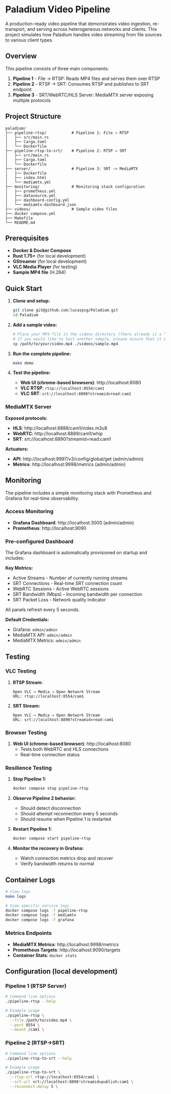 # Paladium Video Pipeline

A production-ready video pipeline that demonstrates video ingestion, re-transport, and serving across heterogeneous networks and clients. This project simulates how Paladium handles video streaming from file sources to various client types.

## Overview

This pipeline consists of three main components:

1. **Pipeline 1** - File → RTSP: Reads MP4 files and serves them over RTSP
2. **Pipeline 2** - RTSP → SRT: Consumes RTSP and publishes to SRT endpoint
3. **Pipeline 3** - SRT/WebRTC/HLS Server: MediaMTX server exposing multiple protocols

## Project Structure

```
paladium/
├── pipeline-rtsp/           # Pipeline 1: File → RTSP
│   ├── src/main.rs
│   ├── Cargo.toml
│   └── Dockerfile
├── pipeline-rtsp-to-srt/    # Pipeline 2: RTSP → SRT
│   ├── src/main.rs
│   ├── Cargo.toml
│   └── Dockerfile
├── server/                  # Pipeline 3: SRT -> MediaMTX
│   ├── Dockerfile
│   ├── index.html
│   └── mediamtx.yml
├── monitoring/              # Monitoring stack configuration
│   ├── prometheus.yml
│   ├── datasource.yml
│   ├── dashboard-config.yml
│   └── mediamtx-dashboard.json
├── videos/                  # Sample video files
├── docker compose.yml
├── Makefile
└── README.md
```

## Prerequisites

- **Docker & Docker Compose**
- **Rust 1.75+** (for local development)
- **GStreamer** (for local development)
- **VLC Media Player** (for testing)
- **Sample MP4 file** (H.264)

## Quick Start

1. **Clone and setup:**
   ```bash
   git clone git@github.com:lucaspsg/Paladium.git
   cd Paladium
   ```

2. **Add a sample video:**
   ```bash
   # Place your MP4 file in the videos directory (there already is a "default" sample in videos/ .
   # If you would like to test another sample, please assure that it is a few minutes long)
   cp /path/to/your/video.mp4 ./videos/sample.mp4
   ```

3. **Run the complete pipeline:**
   ```bash
   make demo
   ```

4. **Test the pipeline:**
    - **Web UI (chrome-based browsers)**: http://localhost:8080
    - **VLC RTSP**: `rtsp://localhost:8554/cam1`
    - **VLC SRT**: `srt://localhost:8890?streamid=read:cam1`


### MediaMTX Server

**Exposed protocols:**
- **HLS**: http://localhost:8888/cam1/index.m3u8
- **WebRTC**: http://localhost:8889/cam1/whip
- **SRT**: srt://localhost:8890?streamid=read:cam1

**Actuators:**
- **API**: http://localhost:9997/v3/config/global/get (admin/admin)
- **Metrics**: http://localhost:9998/metrics (admin/admin)

## Monitoring

The pipeline includes a simple monitoring stack with Prometheus and Grafana for real-time observability.

### Access Monitoring

- **Grafana Dashboard**: http://localhost:3000 (admin/admin)
- **Prometheus**: http://localhost:9090

### Pre-configured Dashboard

The Grafana dashboard is automatically provisioned on startup and includes:

**Key Metrics:**
- Active Streams - Number of currently running streams
- SRT Connections - Real-time SRT connection count
- WebRTC Sessions - Active WebRTC sessions
- SRT Bandwidth (Mbps) - Incoming bandwidth per connection
- SRT Packet Loss - Network quality indicator

All panels refresh every 5 seconds.

**Default Credentials:**
- Grafana: `admin/admin`
- MediaMTX API: `admin/admin`
- MediaMTX Metrics: `admin/admin`

## Testing

### VLC Testing

1. **RTSP Stream:**
   ```
   Open VLC → Media → Open Network Stream
   URL: rtsp://localhost:8554/cam1
   ```

2. **SRT Stream:**
   ```
   Open VLC → Media → Open Network Stream
   URL: srt://localhost:8890?streamid=read:cam1
   ```

### Browser Testing

1. **Web UI (chrome-based browser)**: http://localhost:8080
    - Tests both WebRTC and HLS connections
    - Real-time connection status

### Resilience Testing

1. **Stop Pipeline 1:**
   ```bash
   docker compose stop pipeline-rtsp
   ```

2. **Observe Pipeline 2 behavior:**
    - Should detect disconnection
    - Should attempt reconnection every 5 seconds
    - Should resume when Pipeline 1 is restarted

3. **Restart Pipeline 1:**
   ```bash
   docker compose start pipeline-rtsp
   ```

4. **Monitor the recovery in Grafana:**
    - Watch connection metrics drop and recover
    - Verify bandwidth returns to normal

## Container Logs

```bash
# View logs
make logs

# View specific service logs
docker compose logs -f pipeline-rtsp
docker compose logs -f mediamtx
docker compose logs -f grafana
```

### Metrics Endpoints

- **MediaMTX Metrics**: http://localhost:9998/metrics
- **Prometheus Targets**: http://localhost:9090/targets
- **Container Stats**: `docker stats`

## Configuration (local development)

### Pipeline 1 (RTSP Server)

```bash
# Command line options
./pipeline-rtsp --help

# Example usage
./pipeline-rtsp \
  --file /path/to/video.mp4 \
  --port 8554 \
  --mount /cam1 \
```

### Pipeline 2 (RTSP→SRT)

```bash
# Command line options
./pipeline-rtsp-to-srt --help

# Example usage
./pipeline-rtsp-to-srt \
  --rtsp-url rtsp://localhost:8554/cam1 \
  --srt-url srt://localhost:8890?streamid=publish:cam1 \
  --reconnect-delay 5 \
```
